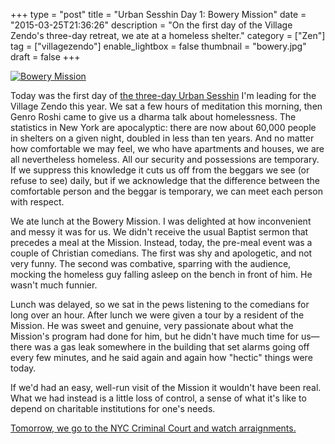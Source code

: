 +++
type = "post"
title = "Urban Sesshin Day 1: Bowery Mission"
date = "2015-03-25T21:36:26"
description = "On the first day of the Village Zendo's three-day retreat, we ate at a homeless shelter."
category = ["Zen"]
tag = ["villagezendo"]
enable_lightbox = false
thumbnail = "bowery.jpg"
draft = false
+++

<p><a href="http://cryptome.org/2013-info/05/mayday-nyc-2013/mayday-nyc-2013.htm"><img style="display:block; margin-left:auto; margin-right:auto;" src="bowery.jpg" alt="Bowery Mission" title="Bowery Mission" /></a></p>
<p>Today was the first day of <a href="http://villagezendo.org/2014/10/urban-sesshin-4/">the three-day Urban Sesshin</a> I'm leading for the Village Zendo this year. We sat a few hours of meditation this morning, then Genro Roshi came to give us a dharma talk about homelessness. The statistics in New York are apocalyptic: there are now about 60,000 people in shelters on a given night, doubled in less than ten years. And no matter how comfortable we may feel, we who have apartments and houses, we are all nevertheless homeless. All our security and possessions are temporary. If we suppress this knowledge it cuts us off from the beggars we see (or refuse to see) daily, but if we acknowledge that the difference between the comfortable person and the beggar is temporary, we can meet each person with respect.</p>
<p>We ate lunch at the Bowery Mission. I was delighted at how inconvenient and messy it was for us. We didn't receive the usual Baptist sermon that precedes a meal at the Mission. Instead, today, the pre-meal event was a couple of Christian comedians. The first was shy and apologetic, and not very funny. The second was combative, sparring with the audience, mocking the homeless guy falling asleep on the bench in front of him. He wasn't much funnier.</p>
<p>Lunch was delayed, so we sat in the pews listening to the comedians for long over an hour. After lunch we were given a tour by a resident of the Mission. He was sweet and genuine, very passionate about what the Mission's program had done for him, but he didn't have much time for us&mdash;there was a gas leak somewhere in the building that set alarms going off every few minutes, and he said again and again how "hectic" things were today.</p>
<p>If we'd had an easy, well-run visit of the Mission it wouldn't have been real. What we had instead is a little loss of control, a sense of what it's like to depend on charitable institutions for one's needs.</p>
<p><a href="/urban-sesshin-day-2-nyc-criminal-court/">Tomorrow, we go to the NYC Criminal Court and watch arraignments.</a></p>
